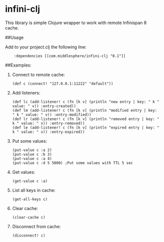 # infini-clj

This library is simple Clojure wrapper to work with remote Infinispan 8 cache.

##Usage

Add to your project.clj the following line:
```
    :dependencies [[com.middlesphere/infini-clj "0.1"]]
```

##Examples:

1. Connect to remote cache:
    ```
    (def c (connect! "127.0.0.1:11222" "default"))

    ```

2. Add listeners:
    ```
    (def lc (add-listener! c (fn [k v] (println "new entry | key: " k " value: " v)) :entry-created))
    (def lm (add-listener! c (fn [k v] (println "modified entry | key: " k " value: " v)) :entry-modified))
    (def lr (add-listener! c (fn [k v] (println "removed entry | key: " k " value: " v)) :entry-removed))
    (def le (add-listener! c (fn [k v] (println "expired entry | key: " k " value: " v)) :entry-expired))
    ```

3. Put some values:
    ```
    (put-value c :a 2)
    (put-value c :b 3)
    (put-value c :a 4)
    (put-value c :d 5 5000) ;Put some values with TTL 5 sec
    ```

4. Get values:
    ```
    (get-value c :a)
    ```

5. List all keys in cache:
    ```
    (get-all-keys c)
    ```

6. Clear cache:
    ```
    (clear-cache c)
    ```

7. Disconnect from cache:
    ```
    (disconnect! c)
    ```

